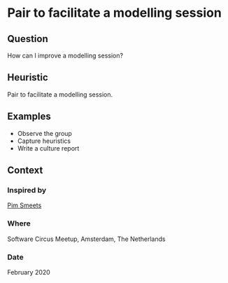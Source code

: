 # Pair to facilitate a modelling session

## Question
How can I improve a modelling session?

## Heuristic
Pair to facilitate a modelling session.

## Examples
- Observe the group
- Capture heuristics
- Write a culture report

## Context
### Inspired by
[Pim Smeets](https://twitter.com/p_smeets)

### Where
Software Circus Meetup, Amsterdam, The Netherlands

### Date
February 2020